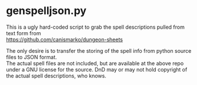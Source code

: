 # genspelljson.py
This is a ugly hard-coded script to grab the spell descriptions pulled from text form from  
https://github.com/canismarko/dungeon-sheets

The only desire is to transfer the storing of the spell info from python source files to JSON format.  
The actual spell files are not included, but are available at the above repo under a GNU license for the source. DnD may or may not hold copyright of the actual spell descriptions, who knows.